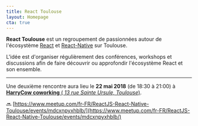 ```yaml
---
title: React Toulouse
layout: Homepage
cta: true
---
```


**React Toulouse** est un regroupement de passionnées autour de l'écosystème
[React](https://facebook.github.io/react) et [React-Native](https://facebook.github.io/react-native) sur Toulouse.

L'idée est d'organiser régulièrement des conférences, workshops et discussions
afin de faire découvrir ou approfondir l'écosystème React et son ensemble.

---

Une deuxième rencontre aura lieu le **22 mai 2018** (de 18:30 à 21:00) à [**HarryCow coworking** (
_13 rue Sainte Ursule, Toulouse_)](https://www.openstreetmap.org/node/5206871437).

🔜 [https://www.meetup.com/fr-FR/ReactJS-React-Native-Toulouse/events/mdcxnpyxhblb/](https://www.meetup.com/fr-FR/ReactJS-React-Native-Toulouse/events/mdcxnpyxhblb/)
